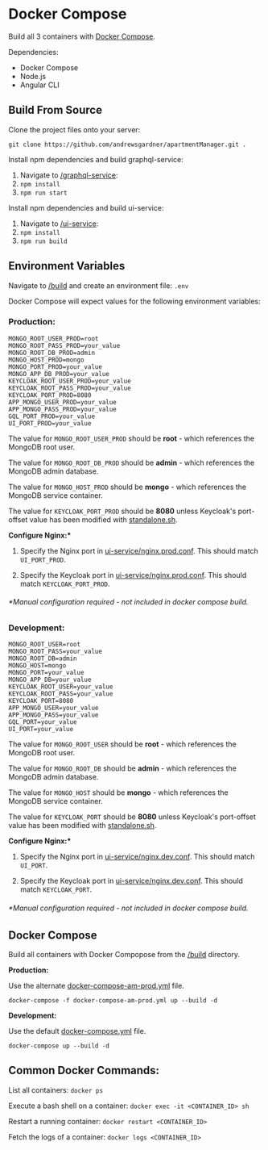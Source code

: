 # Docker Compose

Build all 3 containers with [Docker Compose](https://docs.docker.com/compose/).

Dependencies:
* Docker Compose
* Node.js
* Angular CLI

## Build From Source

Clone the project files onto your server:

``git clone https://github.com/andrewsgardner/apartmentManager.git .``

Install npm dependencies and build graphql-service:

1. Navigate to [/graphql-service](https://github.com/andrewsgardner/apartmentManager/tree/master/graphql-service):
2. ``npm install``
3. ``npm run start``

Install npm dependencies and build ui-service:

1. Navigate to [/ui-service](https://github.com/andrewsgardner/apartmentManager/tree/master/ui-service):
2. ``npm install``
3. ``npm run build``

## Environment Variables

Navigate to [/build](https://github.com/andrewsgardner/apartmentManager/tree/master/build) and create an environment file: ``.env``

Docker Compose will expect values for the following environment variables:

### Production:

```
MONGO_ROOT_USER_PROD=root
MONGO_ROOT_PASS_PROD=your_value
MONGO_ROOT_DB_PROD=admin
MONGO_HOST_PROD=mongo
MONGO_PORT_PROD=your_value
MONGO_APP_DB_PROD=your_value
KEYCLOAK_ROOT_USER_PROD=your_value
KEYCLOAK_ROOT_PASS_PROD=your_value
KEYCLOAK_PORT_PROD=8080
APP_MONGO_USER_PROD=your_value
APP_MONGO_PASS_PROD=your_value
GQL_PORT_PROD=your_value
UI_PORT_PROD=your_value
```

The value for ``MONGO_ROOT_USER_PROD`` should be **root** - which references the MongoDB root user.

The value for ``MONGO_ROOT_DB_PROD`` should be **admin** - which references the MongoDB admin database.

The value for ``MONGO_HOST_PROD`` should be **mongo** - which references the MongoDB service container.

The value for ``KEYCLOAK_PORT_PROD`` should be **8080** unless Keycloak's port-offset value has been modified with [standalone.sh](https://codehumsafar.wordpress.com/2018/09/22/keycloak-run-server-at-different-port/).

**Configure Nginx:\***

1. Specify the Nginx port in [ui-service/nginx.prod.conf](https://github.com/andrewsgardner/apartmentManager/blob/master/ui-service/nginx.prod.conf). This should match ``UI_PORT_PROD``.

2. Specify the Keycloak port in [ui-service/nginx.prod.conf](https://github.com/andrewsgardner/apartmentManager/blob/master/ui-service/nginx.prod.conf). This should match ``KEYCLOAK_PORT_PROD``.

###### *Manual configuration required - not included in docker compose build.

### Development:

```
MONGO_ROOT_USER=root
MONGO_ROOT_PASS=your_value
MONGO_ROOT_DB=admin
MONGO_HOST=mongo
MONGO_PORT=your_value
MONGO_APP_DB=your_value
KEYCLOAK_ROOT_USER=your_value
KEYCLOAK_ROOT_PASS=your_value
KEYCLOAK_PORT=8080
APP_MONGO_USER=your_value
APP_MONGO_PASS=your_value
GQL_PORT=your_value
UI_PORT=your_value
```

The value for ``MONGO_ROOT_USER`` should be **root** - which references the MongoDB root user.

The value for ``MONGO_ROOT_DB`` should be **admin** - which references the MongoDB admin database.

The value for ``MONGO_HOST`` should be **mongo** - which references the MongoDB service container.

The value for ``KEYCLOAK_PORT`` should be **8080** unless Keycloak's port-offset value has been modified with [standalone.sh](https://codehumsafar.wordpress.com/2018/09/22/keycloak-run-server-at-different-port/).

**Configure Nginx:\***

1. Specify the Nginx port in [ui-service/nginx.dev.conf](https://github.com/andrewsgardner/apartmentManager/blob/master/ui-service/nginx.dev.conf). This should match ``UI_PORT``.

2. Specify the Keycloak port in [ui-service/nginx.dev.conf](https://github.com/andrewsgardner/apartmentManager/blob/master/ui-service/nginx.dev.conf). This should match ``KEYCLOAK_PORT``.

###### *Manual configuration required - not included in docker compose build.

## Docker Compose

Build all containers with Docker Compopose from the [/build](https://github.com/andrewsgardner/apartmentManager/tree/master/build) directory.

**Production:**

Use the alternate [docker-compose-am-prod.yml](https://github.com/andrewsgardner/apartmentManager/blob/master/build/docker-compose-am-prod.yml) file.

```docker-compose -f docker-compose-am-prod.yml up --build -d```

**Development:**

Use the default [docker-compose.yml](https://github.com/andrewsgardner/apartmentManager/blob/master/build/docker-compose.yml) file.

```docker-compose up --build -d```

## Common Docker Commands:

List all containers: ```docker ps```

Execute a bash shell on a container: ```docker exec -it <CONTAINER_ID> sh```

Restart a running container: ```docker restart <CONTAINER_ID>```

Fetch the logs of a container: ```docker logs <CONTAINER_ID>```
